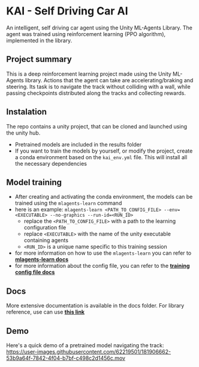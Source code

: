 # KAI - Self Driving Car AI
An intelligent, self driving car agent using the Unity ML-Agents Library. The agent was trained using reinforcement learning (PPO algorithm), implemented in the library.

## Project summary

This is a deep reinforcement learning project made using the Unity ML-Agents library. Actions that the agent can take are accelerating/braking and steering. Its task is to navigate the track without colliding with a wall, while passing checkpoints distributed along the tracks and collecting rewards.

## Instalation

The repo contains a unity project, that can be cloned and launched using the unity hub.
- Pretrained models are included in the results folder
- If you want to train the models by yourself, or modify the project, create a conda environment based on the `kai_env.yml` file. This will install all the necessary dependencies

## Model training
- After creating and activating the conda environment, the models can be trained using the `mlagents-learn` command
- here is an example: `mlagents-learn <PATH_TO_CONFIG_FILE> --env=<EXECUTABLE> --no-graphics --run-id=<RUN_ID>`
    - replace the `<PATH_TO_CONFIG_FILE>` with a path to the learning configuration file
    - replace `<EXECUTABLE>` with the name of the unity executable containing agents
    - `<RUN_ID>` is a unique name specific to this training session
- for more information on how to use the `mlagents-learn` you can refer to **[mlagents-learn docs](https://github.com/Unity-Technologies/ml-agents/blob/main/docs/Training-ML-Agents.md)**
- for more information about the config file, you can refer to the **[training config file docs](https://github.com/Unity-Technologies/ml-agents/blob/main/docs/Training-Configuration-File.md)**

## Docs
More extensive documentation is available in the docs folder. For library reference, use can use **[this link](https://github.com/Unity-Technologies/ml-agents/tree/main/docs)**

## Demo
Here's a quick demo of a pretrained model navigating the track:
https://user-images.githubusercontent.com/62219501/181906662-53b9a64f-7842-4f04-b7bf-c498c2d1456c.mov
